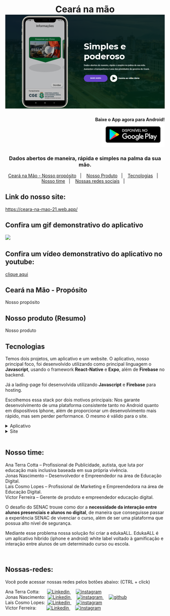 
<h1 align="center">
    Ceará na mão
    <br>
    <img alt="Ceará Na mão" src="fotos_do_projeto/ceara-na-mao.png"/>
</h1>

<h4 align="right">
        Baixe o App agora para Android!
    <div>
        <a href="https://expo.io/artifacts/945a1b28-74a5-49e7-b0a1-ea1401093f38">
        <img alt="download app" src="fotos_do_projeto/google-play.png" width=200>
        </a>
    <div>
</h4>

<h3 align="center">
    Dados abertos de maneira, rápida e simples na palma da sua mão.
</h3>


<p align="center">
  <a href="#Ceará-na-Mão---Propósito">Ceará na Mão - Nosso propósito</a>&nbsp;&nbsp;&nbsp;|&nbsp;&nbsp;&nbsp;
  <a href="#nosso-produto-resumo">Nosso Produto</a>&nbsp;&nbsp;&nbsp;|&nbsp;&nbsp;&nbsp;
  <a href="#tecnologias">Tecnologias</a>&nbsp;&nbsp;&nbsp;|&nbsp;&nbsp;&nbsp;
  <a href="#Nosso-time">Nosso time</a>&nbsp;&nbsp;&nbsp;|&nbsp;&nbsp;&nbsp;
  <a href="#Nossas-redes">Nossas redes sociais</a>&nbsp;&nbsp;&nbsp;|&nbsp;&nbsp;&nbsp;
</p>



## Link do nosso site:

https://ceara-na-mao-21.web.app/


## Confira um gif demonstrativo do aplicativo
<img src="fotos_do_projeto/app_ceara.gif" height="600">


## Confira um vídeo demonstrativo do aplicativo no youtube:

<a href="https://www.youtube.com/watch?v=257sCZVvk30&ab_channel=W8Jonas">clique aqui</a>



## Ceará na Mão - Propósito
Nosso propósito
<br/>


## Nosso produto (Resumo)
Nosso produto
<br/>


## Tecnologias

Temos dois projetos, um aplicativo e um website.
O aplicativo, nosso principal foco, foi desenvolvido utilizando como principal linguagem o **Javascript**, usando o framework **React-Native** e **Expo**, além de **Firebase** no backend.

Já a lading-page foi desenvolvida utilizando **Javascript** e **Firebase** para hosting.

Escolhemos essa stack por dois motivos principais: Nos garante desenvolvimento de uma plataforma consistente tanto no Android quanto em dispositivos Iphone, além de proporcionar um desenvolvimento mais rápido, mas sem perder performance. O mesmo é válido para o site.

<details>
  <summary>Aplicativo</summary>

 - Javascript
 - Lottie animations
 - React Navigation
 - expo linear gradient
 - expo font

</details>

<details>
  <summary>Site</summary>

 - Javascript
 - Firebase Hosting
 - Html, CSS, Bootstrap, jquery e afins


</details>
<br/>


## Nosso time:

Ana Terra Cotta – Profissional de Publicidade, autista, que luta por educação mais inclusiva baseada em sua própria vivência. <br/>
Jonas Nascimento – Desenvolvedor e Empreendedor na área de Educação Digital. <br/>
Laís Cosmo Lopes – Profissional de Marketing e Empreendedora na área de Educação Digital. <br/>
Victor Ferreira – Gerente de produto e empreendedor educação digital. 

O desafio do SENAC trouxe como dor a **necessidade da interação entre alunos presenciais e alunos no digital**, de maneira que conseguisse passar a experiência SENAC de vivenciar o curso, além de ser uma plataforma que possua alto nível de segurança. 

Mediante esse problema nossa solução foi criar a edukaALL. EdukaALL é um aplicativo híbrido (iphone e android) white label voltado à gamificação e interação entre alunos de um determinado curso ou escola.

<br/>



## Nossas-redes:

Você pode acessar nossas redes pelos botões abaixo: (CTRL + click)

<div>
Ana Terra Cotta: &nbsp;&nbsp;&nbsp;&nbsp;
<a href="https://www.linkedin.com/in/aprmtc/">
<img src="https://img.shields.io/badge/-LinkedIn-blue?style=flat-square&logo=Linkedin&logoColor=white&link=https://www.linkedin.com/in/aprmtc/" alt="Linkedin" />
</a>&nbsp;&nbsp;&nbsp;
<a href="https://www.instagram.com/anaaocontrari0/">
<img src="https://img.shields.io/badge/Instagram-E4405F?style=for-the-badge&logo=instagram&logoColor=white" alt="instagram" />
</a>
</div>

<div>
Jonas Nascimento:&nbsp;
<a href="https://www.linkedin.com/in/jonas-henrique-97ab68180/">
<img src="https://img.shields.io/badge/-LinkedIn-blue?style=flat-square&logo=Linkedin&logoColor=white&link=https://www.linkedin.com/in/jonas-henrique-97ab68180/" alt="Linkedin" />
</a>&nbsp;&nbsp;&nbsp;
<a href="https://www.instagram.com/jonas_henrw8">
<img src="https://img.shields.io/badge/Instagram-E4405F?style=for-the-badge&logo=instagram&logoColor=white" alt="instagram" />
</a>&nbsp;&nbsp;&nbsp;
<a href="https://github.com/W8jonas">
<img src="https://img.shields.io/badge/GitHub-100000?style=for-the-badge&logo=github&logoColor=white" alt="github" />
</a>
</div>

<div>
Laís Cosmo Lopes:&nbsp;
<a href="https://www.linkedin.com/in/laiscosmolopes/">
<img src="https://img.shields.io/badge/-LinkedIn-blue?style=flat-square&logo=Linkedin&logoColor=white&link=https://www.linkedin.com/in/laiscosmolopes/" alt="Linkedin" />
</a>&nbsp;&nbsp;&nbsp;
<a href="https://www.instagram.com/lalitalopes/">
<img src="https://img.shields.io/badge/Instagram-E4405F?style=for-the-badge&logo=instagram&logoColor=white" alt="instagram" />
</a>
</div>

<div>
Victor Ferreira:&nbsp;&nbsp;&nbsp;&nbsp;&nbsp;&nbsp;&nbsp;
<a href="https://www.linkedin.com/in/victor-hugo-5a9415151/">
<img src="https://img.shields.io/badge/-LinkedIn-blue?style=flat-square&logo=Linkedin&logoColor=white&link=https://www.linkedin.com/in/victor-hugo-5a9415151/" alt="Linkedin" />
</a>&nbsp;&nbsp;&nbsp;
<a href="https://www.instagram.com/victorhugoo.of/">
<img src="https://img.shields.io/badge/Instagram-E4405F?style=for-the-badge&logo=instagram&logoColor=white" alt="instagram" />
</a>
</div>

<br/>
